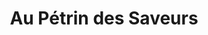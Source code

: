 ---
title: "Au Pétrin des Saveurs"
url: /annemasse/au-petrin-des-saveurs-rue-de-romagny/
shop: boulangerie
---